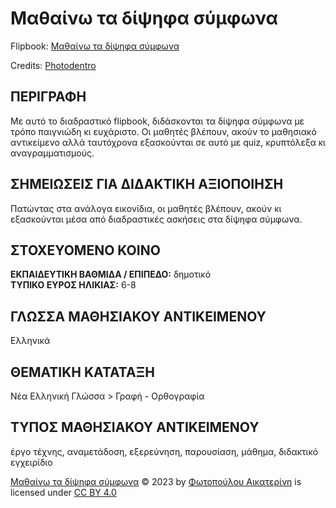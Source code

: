 # Μαθαίνω τα δίψηφα σύμφωνα
Flipbook: [Μαθαίνω τα δίψηφα σύμφωνα](https://photodentro.edu.gr/v/item/ugc/8525/2901)

Credits: [Photodentro](https://photodentro.edu.gr/ugc/r/8525/2901?locale=el#)

## ΠΕΡΙΓΡΑΦΗ
Με αυτό το διαδραστικό flipbook, διδάσκονται τα δίψηφα σύμφωνα με τρόπο παιγνιώδη κι ευχάριστο. Οι μαθητές βλέπουν, ακούν το μαθησιακό αντικείμενο αλλά ταυτόχρονα εξασκούνται σε αυτό με quiz, κρυπτόλεξα κι αναγραμματισμούς.

## ΣΗΜΕΙΩΣΕΙΣ ΓΙΑ ΔΙΔΑΚΤΙΚΗ ΑΞΙΟΠΟΙΗΣΗ
Πατώντας στα ανάλογα εικονίδια, οι μαθητές βλέπουν, ακούν κι εξασκούνται μέσα από διαδραστικές ασκήσεις στα δίψηφα σύμφωνα.

## ΣΤΟΧΕΥΟΜΕΝΟ ΚΟΙΝΟ
**ΕΚΠΑΙΔΕΥΤΙΚΗ ΒΑΘΜΙΔΑ / ΕΠΙΠΕΔΟ:** δημοτικό  
**ΤΥΠΙΚΟ ΕΥΡΟΣ ΗΛΙΚΙΑΣ:** 6-8

## ΓΛΩΣΣΑ ΜΑΘΗΣΙΑΚΟΥ ΑΝΤΙΚΕΙΜΕΝΟΥ
Ελληνικά

## ΘΕΜΑΤΙΚΗ ΚΑΤΑΤΑΞΗ
Νέα Ελληνική Γλώσσα > Γραφή - Ορθογραφία

## ΤΥΠΟΣ ΜΑΘΗΣΙΑΚΟΥ ΑΝΤΙΚΕΙΜΕΝΟΥ
έργο τέχνης, αναμετάδοση, εξερεύνηση, παρουσίαση, μάθημα, διδακτικό εγχειρίδιο

[Μαθαίνω τα δίψηφα σύμφωνα](https://photodentro.edu.gr/v/item/ugc/8525/2901) © 2023 by [Φωτοπούλου Αικατερίνη](https://photodentro.edu.gr/ugc/user?userID=4540) is licensed under [CC BY 4.0](http://creativecommons.org/licenses/by-sa/4.0/?ref=chooser-v1)

